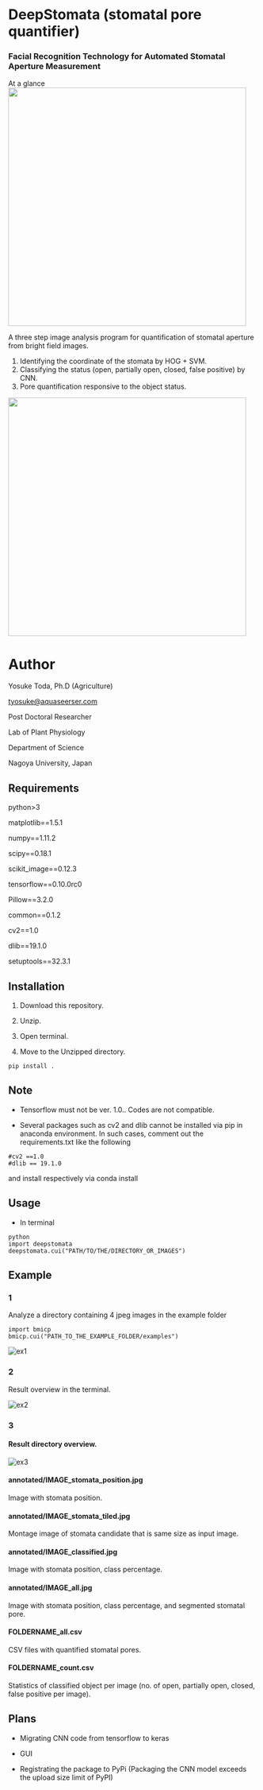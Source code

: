 
# DeepStomata (stomatal pore quantifier)
### Facial Recognition Technology for Automated Stomatal Aperture Measurement
At a glance
<img src="https://github.com/totti0223/deepstomata/blob/master/images/ataglance.jpg" width="480">


A three step image analysis program for quantification of stomatal aperture from bright field images.

1. Identifying the coordinate of the stomata by HOG + SVM.
2. Classifying the status (open, partially open, closed, false positive) by CNN.
3. Pore quantification responsive to the object status.

<img src="https://github.com/totti0223/deepstomata/blob/master/images/main.jpg" width="480">

# Author
Yosuke Toda, Ph.D (Agriculture)

tyosuke@aquaseerser.com

Post Doctoral Researcher

Lab of Plant Physiology

Department of Science

Nagoya University, Japan

## Requirements

python>3

matplotlib==1.5.1

numpy==1.11.2

scipy==0.18.1

scikit_image==0.12.3

tensorflow==0.10.0rc0

Pillow==3.2.0

common==0.1.2

cv2==1.0

dlib==19.1.0

setuptools==32.3.1

## Installation

1. Download this repository.

2. Unzip.

2. Open terminal.

3. Move to the Unzipped directory.

~~~~
pip install .
~~~~

## Note

- Tensorflow must not be ver. 1.0.. Codes are not compatible.

- Several packages such as cv2 and dlib cannot be installed via pip in anaconda environment. In such cases, comment out the requirements.txt like the following 

~~~~
#cv2 ==1.0
#dlib == 19.1.0
~~~~
and install respectively via conda install

## Usage

- In terminal

~~~~
python
import deepstomata
deepstomata.cui("PATH/TO/THE/DIRECTORY_OR_IMAGES")
~~~~

## Example

### 1
Analyze a directory containing 4 jpeg images in the example folder

~~~~
import bmicp
bmicp.cui("PATH_TO_THE_EXAMPLE_FOLDER/examples")
~~~~

![ex1](https://github.com/totti0223/stomata_quantifier/blob/master/images/e1.png)

### 2
Result overview in the terminal.

![ex2](https://github.com/totti0223/stomata_quantifier/blob/master/images/e2.png)

### 3

#### Result directory overview.
![ex3](https://github.com/totti0223/stomata_quantifier/blob/master/images/e3.png)

#### annotated/IMAGE_stomata_position.jpg
Image with stomata position.

#### annotated/IMAGE_stomata_tiled.jpg
Montage image of stomata candidate that is same size as input image.

#### annotated/IMAGE_classified.jpg
Image with stomata position, class percentage.

#### annotated/IMAGE_all.jpg
Image with stomata position, class percentage, and segmented stomatal pore.

#### FOLDERNAME_all.csv
CSV files with quantified stomatal pores.

#### FOLDERNAME_count.csv
Statistics of classified object per image (no. of open, partially open, closed, false positive per image).

## Plans

- Migrating CNN code from tensorflow to keras

- GUI

- Registrating the package to PyPi (Packaging the CNN model exceeds the upload size limit of PyPI)
